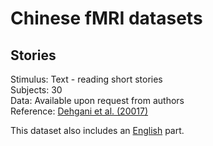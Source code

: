 # Chinese fMRI datasets

## Stories

Stimulus: Text - reading short stories  
Subjects: 30  
Data: Available upon request from authors  
Reference: [Dehgani et al. (20017)](https://onlinelibrary.wiley.com/doi/pdf/10.1002/hbm.23814)

This dataset also includes an [English](https://github.com/norahollenstein/cognitiveNLP-dataCollection/tree/master/fmri/english) part.
